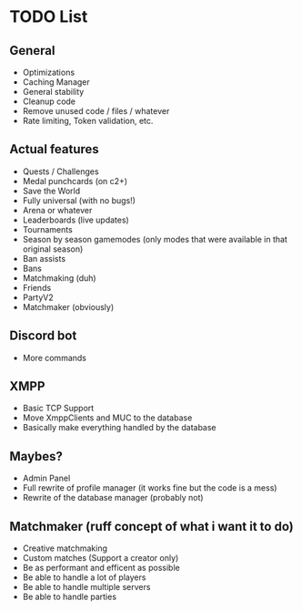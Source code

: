 # TODO List

## General

- Optimizations
- Caching Manager
- General stability
- Cleanup code
- Remove unused code / files / whatever
- Rate limiting, Token validation, etc.


## Actual features

- Quests / Challenges
- Medal punchcards (on c2+)
- Save the World
- Fully universal (with no bugs!)
- Arena or whatever
- Leaderboards (live updates)
- Tournaments
- Season by season gamemodes (only modes that were available in that original season)
- Ban assists
- Bans
- Matchmaking (duh)
- Friends
- PartyV2
- Matchmaker (obviously)

## Discord bot

- More commands

## XMPP

- Basic TCP Support
- Move XmppClients and MUC to the database
- Basically make everything handled by the database

## Maybes?

- Admin Panel
- Full rewrite of profile manager (it works fine but the code is a mess)
- Rewrite of the database manager (probably not)

## Matchmaker (ruff concept of what i want it to do)

- Creative matchmaking
- Custom matches (Support a creator only)
- Be as performant and efficent as possible
- Be able to handle a lot of players
- Be able to handle multiple servers
- Be able to handle parties
